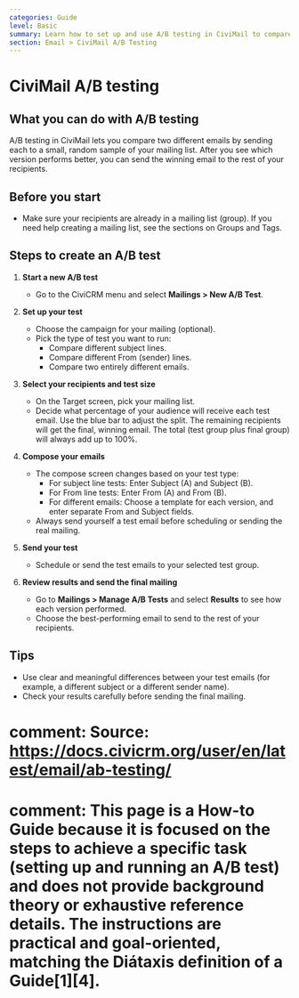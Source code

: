 ```yaml
---
categories: Guide
level: Basic
summary: Learn how to set up and use A/B testing in CiviMail to compare two email versions and send the most effective one to your audience.
section: Email > CiviMail A/B Testing
---
```


# CiviMail A/B testing

## What you can do with A/B testing

A/B testing in CiviMail lets you compare two different emails by sending each to a small, random sample of your mailing list. After you see which version performs better, you can send the winning email to the rest of your recipients.

## Before you start

- Make sure your recipients are already in a mailing list (group). If you need help creating a mailing list, see the sections on Groups and Tags.

## Steps to create an A/B test

1. **Start a new A/B test**
   
   - Go to the CiviCRM menu and select **Mailings > New A/B Test**.

2. **Set up your test**
   
   - Choose the campaign for your mailing (optional).
   - Pick the type of test you want to run:
     - Compare different subject lines.
     - Compare different From (sender) lines.
     - Compare two entirely different emails.

3. **Select your recipients and test size**
   
   - On the Target screen, pick your mailing list.
   - Decide what percentage of your audience will receive each test email. Use the blue bar to adjust the split. The remaining recipients will get the final, winning email. The total (test group plus final group) will always add up to 100%.

4. **Compose your emails**
   
   - The compose screen changes based on your test type:
     - For subject line tests: Enter Subject (A) and Subject (B).
     - For From line tests: Enter From (A) and From (B).
     - For different emails: Choose a template for each version, and enter separate From and Subject fields.
   - Always send yourself a test email before scheduling or sending the real mailing.

5. **Send your test**
   
   - Schedule or send the test emails to your selected test group.

6. **Review results and send the final mailing**
   
   - Go to **Mailings > Manage A/B Tests** and select **Results** to see how each version performed.
   - Choose the best-performing email to send to the rest of your recipients.

## Tips

- Use clear and meaningful differences between your test emails (for example, a different subject or a different sender name).
- Check your results carefully before sending the final mailing.

# comment: Source: https://docs.civicrm.org/user/en/latest/email/ab-testing/
# comment: This page is a How-to Guide because it is focused on the steps to achieve a specific task (setting up and running an A/B test) and does not provide background theory or exhaustive reference details. The instructions are practical and goal-oriented, matching the Diátaxis definition of a Guide[1][4].